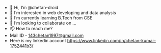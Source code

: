 - 👋 Hi, I’m @chetan-droid
- 👀 I’m interested in web developing and data analysis
- 🌱 I’m currently learning B.Tech from CSE
- 💞️ I’m looking to collaborate on ...
- 📫 How to reach me?
- Mail ID - 143chetan1997@gmail.com
- Here is my linkedin account https://www.linkedin.com/in/chetan-kumar-1752441b3/

<!---
chetan-droid/chetan-droid is a ✨ special ✨ repository because its `README.md` (this file) appears on your GitHub profile.
You can click the Preview link to take a look at your changes.
--->
